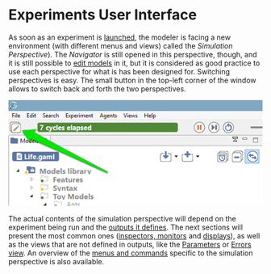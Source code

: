
# Experiments User Interface



As soon as an experiment is [launched](G__LaunchingExperiments), the modeler is facing a new environment (with different menus and views) called the _Simulation Perspective_). The _Navigator_ is still opened in this perspective, though, and it is still possible to [edit models](G__EditingModels) in it, but it is considered as good practice to use each perspective for what is has been designed for. Switching perspectives is easy. The small button in the top-left corner of the window allows to switch back and forth the two perspectives.

![images/button_switch.png](images/button_switch.png)


The actual contents of the simulation perspective will depend on the experiment being run and the [outputs it defines](G__DefiningOutputs). The next sections will present the most common ones ([inspectors, monitors](G__InspectorsAndMonitors) and [displays](G__Display)), as well as the views that are not defined in outputs, like the [Parameters](G__ParametersView) or [Errors view](G__ErrorsView). An overview of the [menus and commands](G__MenusAndCommands) specific to the simulation perspective is also available.
